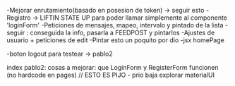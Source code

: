 -Mejorar enrutamiento(basado en posesion de token) -> seguir esto
-Registro -> LIFTIN STATE UP para poder llamar simplemente al componente 'loginForm'
-Peticiones de mensajes, mapeo, intervalo y pintado de la lista -seguir : conseguida la info, pasarla a FEEDPOST y pintarlos
-Ajustes de usuario + peticiones de edit
-Pintar esto un poquito por dio
-jsx homePage

-boton logout para testear -> pablo2

index pablo2:
cosas a mejorar: que LoginForm y RegisterForm funcionen (no hardcode en pages) // ESTO ES PIJO - prio baja
explorar materialUI
